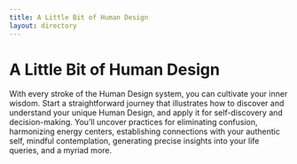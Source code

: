 ```yaml
---
title: A Little Bit of Human Design
layout: directory
---
```

# A Little Bit of Human Design
With every stroke of the Human Design system, you can cultivate your inner wisdom. Start a straightforward journey that illustrates how to discover and understand your unique Human Design, and apply it for self-discovery and decision-making. You’ll uncover practices for eliminating confusion, harmonizing energy centers, establishing connections with your authentic self, mindful contemplation, generating precise insights into your life queries, and a myriad more.